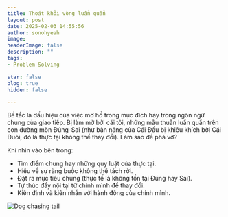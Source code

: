 ```yaml
---
title: Thoát khỏi vòng luẩn quẩn
layout: post
date: 2025-02-03 14:55:56
author: sonohyeah
image: 
headerImage: false
description: ""
tags:
- Problem Solving

star: false
blog: true
hidden: false

---
```


Bế tắc là dấu hiệu của việc mơ hồ trong mục đích hay trong ngôn ngữ chung của giao tiếp. Bị làm mờ bởi cái tôi, những mẫu thuẫn luẩn quẩn trên con đường mòn Đúng-Sai (như bản năng của Cái Đầu bị khiêu khích bởi Cái Đuôi, đó là thực tại không thể thay đổi). Làm sao để phá vỡ?

Khi nhìn vào bên trong:
- Tìm điểm chung hay những quy luật của thực tại.
- Hiểu về sự ràng buộc không thể tách rời.
- Đặt ra mục tiêu chung (thực tế là không tồn tại Đúng hay Sai).
- Tự thúc đẩy nội tại từ chính mình để thay đổi.
- Kiên định và kiên nhẫn với hành động của chính mình.

![Dog chasing tail](/assets/img/micro/2025-02-03/dog-chasing-tail.png)